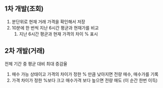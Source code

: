 ## 1차 개발(조회)
1. 분단위로 현재 거래 가격을 확인해서 저장
2. 10분에 한 번씩 지난 6시간 평균과 현재가를 비교
    1. 지난 6시간 평균과 현재 가격의 차이 % 표시

## 2차 개발(거래)
 전체 기간 중 평균 대비 최대 증감율
1. 매수 가능 상태이고 가격의 차이가 정한 % 만큼 낮아지면 전량 매수, 매수가를 기록
2. 가격 차이가 정한 %보다 크고 매수가격 보다 높으면 전량 매도 (이 순간 한번 이득)
